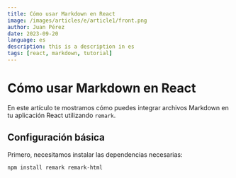 ```yaml
---
title: Cómo usar Markdown en React
image: /images/articles/e/article1/front.png
author: Juan Pérez
date: 2023-09-20
language: es
description: this is a description in es
tags: [react, markdown, tutorial]
---
```


# Cómo usar Markdown en React

En este artículo te mostramos cómo puedes integrar archivos Markdown en tu aplicación React utilizando `remark`.

## Configuración básica

Primero, necesitamos instalar las dependencias necesarias:

```bash
npm install remark remark-html
